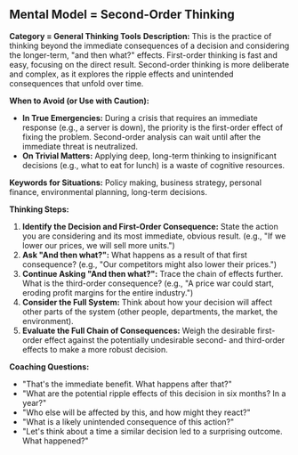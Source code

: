 
## Mental Model = Second-Order Thinking

**Category = General Thinking Tools**
**Description:** 
This is the practice of thinking beyond the immediate consequences of a decision and considering the longer-term, "and then what?" effects. First-order thinking is fast and easy, focusing on the direct result. Second-order thinking is more deliberate and complex, as it explores the ripple effects and unintended consequences that unfold over time.

**When to Avoid (or Use with Caution):**
- **In True Emergencies:** During a crisis that requires an immediate response (e.g., a server is down), the priority is the first-order effect of fixing the problem. Second-order analysis can wait until after the immediate threat is neutralized.
- **On Trivial Matters:** Applying deep, long-term thinking to insignificant decisions (e.g., what to eat for lunch) is a waste of cognitive resources.

**Keywords for Situations:** 
Policy making, business strategy, personal finance, environmental planning, long-term decisions.

**Thinking Steps:**
1. **Identify the Decision and First-Order Consequence:** State the action you are considering and its most immediate, obvious result. (e.g., "If we lower our prices, we will sell more units.")
2. **Ask "And then what?":** What happens as a result of that first consequence? (e.g., "Our competitors might also lower their prices.")
3. **Continue Asking "And then what?":** Trace the chain of effects further. What is the third-order consequence? (e.g., "A price war could start, eroding profit margins for the entire industry.")
4. **Consider the Full System:** Think about how your decision will affect other parts of the system (other people, departments, the market, the environment).
5. **Evaluate the Full Chain of Consequences:** Weigh the desirable first-order effect against the potentially undesirable second- and third-order effects to make a more robust decision.

**Coaching Questions:**
- "That's the immediate benefit. What happens after that?"	
- "What are the potential ripple effects of this decision in six months? In a year?"
- "Who else will be affected by this, and how might they react?"
- "What is a likely unintended consequence of this action?"
- "Let's think about a time a similar decision led to a surprising outcome. What happened?"
